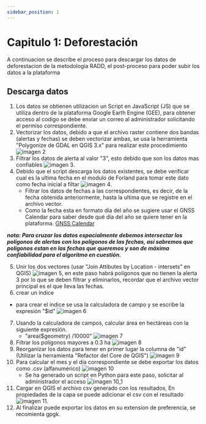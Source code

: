 ```yaml
---
sidebar_position: 1
---
```


#  Capitulo 1: Deforestación

A continuacion se describe el proceso para descargar los datos de deforestacion de la metodologia RADD, el post-proceso para poder subir los datos a la plataforma


## Descarga datos
1. Los datos se obtienen utilizacion un Script en JavaScript (JS) que se utiliza dentro de la plataforma Google Earth Engine (GEE), para obtener acceso al codigo se debe enviar un correo al administrador solicitando el permiso correspondiente.
2. Vectorizar los datos, debido a que el archivo raster contiene dos bandas (alertas y fechas) se deben vectorizar ambas, se usa la herramienta "Polygonize de GDAL en QGIS 3.x" para realizar este procedimiento ![imagen 2](/img/2.png)
3. Filtrar los datos de alerta al valor "3", esto debido que son los datos mas confiables ![imagen 3](/img/3.png).
4. Debido que el script descarga los datos existentes, se debe verificar cual es la ultima fecha en el modulo de Forland para tomar este dato como fecha inicial a filtar ![imagen 4](/img/4.png).
	- Filtrar los datos de fechas a las correspondientes, es decir, de la fecha obtenida anteriormente, hasta la ultima que se registre en el archivo vector.
	- Como la fecha esta en formato día del año se sugiere usar el GNSS Calendar para saber desde qué día del año se quiere tener en la plataforma. [GNSS Calendar](https://www.gnsscalendar.com/)

***nota: Para cruzar los datos espacialmente debemos intersectar los polígonos de alertas con los polígonos de las fechas, asi sabremos que polígonos estan en las fechas que queremos y son de máxima confiabilidad para el algoritmo en cuestión.***

5. Unir los dos vectores (usar "Join Attibutes by Location - intersets" en QGIS) ![imagen 5](/img/5.png), en este paso habrá polígonos que no tienen la alerta 3 por lo que se deben filtrar y eliminarlos, recordar que el archivo vector principal es el que lleva las fechas.
6. crear un índice
- para crear el índice se usa la calculadora de campo y se escribe la expresión "$id" ![imagen 6](/img/6.png)
7.  Usando la calculadora de campos, calcular área en hectáreas con la siguiente expresión.
	- "area($geometry) /10000" ![imagen 7](/img/7.png)
8. Filtrar los polígonos mayores a 0.3 ha ![imagen 8](/img/8.png)
9. Reorganizar los datos para tener en primer lugar la columna de "id" (Utilizar la herramienta "Refactor del Core de QGIS") ![imagen 9](/img/9.png)
10. Para calcular el mes y el día correspondiente se debe exportar los datos como .csv (alfanumérico) ![imagen 10](/img/10.png)
	- Se ha generado un script en Python para este paso, solicitar al administrador el acceso ![imagen 10_1](/img/10_1.png)
11. Cargar en QGIS el archivo csv generado con los resultados, En propiedades de la capa se puede adicionar el csv con el resultado ![imagen 11](/img/11.png).
12. Al finalizar puede exportar los datos en su extension de preferencia, se recomienta gpgk.
